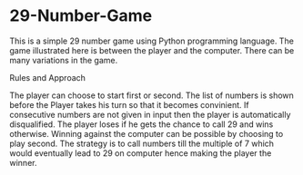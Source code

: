 # 29-Number-Game
This is a simple 29 number game using Python programming language. The game illustrated here is between the player and the computer. 
There can be many variations in the game.

Rules and Approach

The player can choose to start first or second.
The list of numbers is shown before the Player takes his turn so that it becomes convinient.
If consecutive numbers are not given in input then the player is automatically disqualified.
The player loses if he gets the chance to call 29 and wins otherwise.
Winning against the computer can be possible by choosing to play second. 
The strategy is to call numbers till the multiple of 7 which would eventually 
lead to 29 on computer hence making the player the winner.
